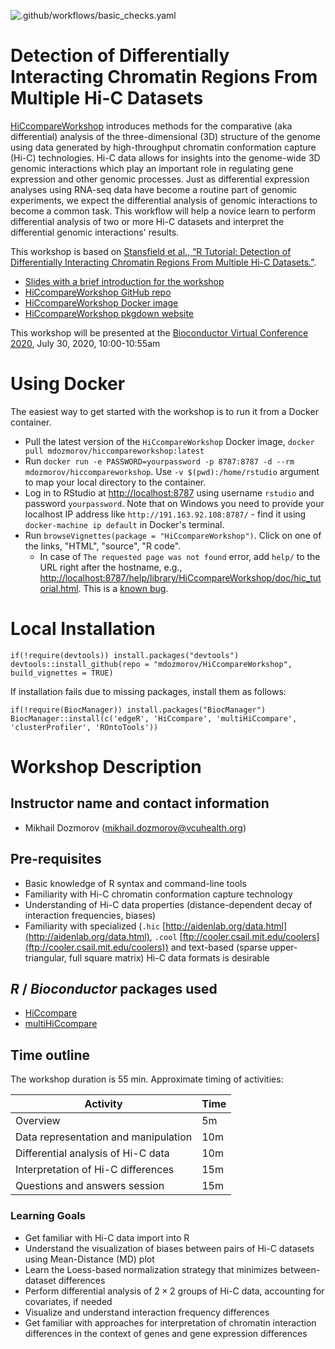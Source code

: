 <!--[![Build Status](https://travis-ci.org/dozmorovlab/HiCcompareWorkshop.svg?branch=master)](https://travis-ci.com/github/dozmorovlab/HiCcompareWorkshop/builds)-->

![.github/workflows/basic_checks.yaml](https://github.com/mdozmorov/HiCcompareWorkshop/workflows/.github/workflows/basic_checks.yaml/badge.svg)

# Detection of Differentially Interacting Chromatin Regions From Multiple Hi-C Datasets

[HiCcompareWorkshop](https://github.com/mdozmorov/HiCcompareWorkshop) introduces methods for the comparative (aka differential) analysis of the three-dimensional (3D) structure of the genome using data generated by high-throughput chromatin conformation capture (Hi-C) technologies. Hi-C data allows for insights into the genome-wide 3D genomic interactions which play an important role in regulating gene expression and other genomic processes. Just as differential expression analyses using RNA-seq data have become a routine part of genomic experiments, we expect the differential analysis of genomic interactions to become a common task. This workflow will help a novice learn to perform differential analysis of two or more Hi-C datasets and interpret the differential genomic interactions' results. 

This workshop is based on [Stansfield et al., “R Tutorial: Detection of Differentially Interacting Chromatin Regions From Multiple Hi-C Datasets.”](https://currentprotocols.onlinelibrary.wiley.com/doi/abs/10.1002/cpbi.76). 

- [Slides with a brief introduction for the workshop](https://mdozmorov.github.io/Talk_HiCcompare/index.html)
- [HiCcompareWorkshop GitHub repo](https://github.com/mdozmorov/HiCcompareWorkshop)
- [HiCcompareWorkshop Docker image](https://hub.docker.com/repository/docker/mdozmorov/hiccompareworkshop)
- [HiCcompareWorkshop pkgdown website](https://mdozmorov.github.io/HiCcompareWorkshop/)

This workshop will be presented at the [Bioconductor Virtual Conference 2020](https://bioc2020.bioconductor.org/), July 30, 2020, 10:00-10:55am

# Using Docker

The easiest way to get started with the workshop is to run it from a Docker container.

- Pull the latest version of the `HiCcompareWorkshop` Docker image, `docker pull mdozmorov/hiccompareworkshop:latest`
- Run `docker run -e PASSWORD=yourpassword -p 8787:8787 -d --rm mdozmorov/hiccompareworkshop`. Use `-v $(pwd):/home/rstudio` argument to map your local directory to the container. 
- Log in to RStudio at [http://localhost:8787](http://localhost:8787) using username `rstudio` and password `yourpassword`. Note that on Windows you need to provide your localhost IP address like `http://191.163.92.108:8787/` - find it using `docker-machine ip default` in Docker's terminal.
- Run `browseVignettes(package = "HiCcompareWorkshop")`. Click on one of the links, "HTML", "source", "R code".
    - In case of `The requested page was not found` error, add `help/` to the URL right after the hostname, e.g., [http://localhost:8787/help/library/HiCcompareWorkshop/doc/hic_tutorial.html](http://localhost:8787/help/library/HiCcompareWorkshop/doc/hic_tutorial.html). This is a [known bug](https://github.com/rocker-org/rocker-versioned/issues/178).

# Local Installation

```
if(!require(devtools)) install.packages("devtools")
devtools::install_github(repo = "mdozmorov/HiCcompareWorkshop", build_vignettes = TRUE)
```

If installation fails due to missing packages, install them as follows:

```
if(!require(BiocManager)) install.packages("BiocManager")
BiocManager::install(c('edgeR', 'HiCcompare', 'multiHiCcompare', 'clusterProfiler', 'ROntoTools'))
```

# Workshop Description

## Instructor name and contact information

- Mikhail Dozmorov (mikhail.dozmorov@vcuhealth.org)

## Pre-requisites

* Basic knowledge of R syntax and command-line tools
* Familiarity with Hi-C chromatin conformation capture technology
* Understanding of Hi-C data properties (distance-dependent decay of interaction frequencies, biases)
* Familiarity with specialized (`.hic` [http://aidenlab.org/data.html](http://aidenlab.org/data.html), `.cool` [ftp://cooler.csail.mit.edu/coolers](ftp://cooler.csail.mit.edu/coolers)) and text-based (sparse upper-triangular, full square matrix) Hi-C data formats is desirable

## _R_ / _Bioconductor_ packages used

* [HiCcompare](https://www.bioconductor.org/packages/HiCcompare)
* [multiHiCcompare](https://bioconductor.org/packages/multiHiCcompare)

## Time outline

The workshop duration is 55 min. Approximate timing of activities:

| Activity                                              | Time |
|-------------------------------------------------------|------|
| Overview                                              | 5m   |
| Data representation and manipulation                  | 10m  |
| Differential analysis of Hi-C data                    | 10m  |
| Interpretation of Hi-C differences                    | 15m  |
| Questions and answers session                         | 15m  |

### Learning Goals

* Get familiar with Hi-C data import into R
* Understand the visualization of biases between pairs of Hi-C datasets using Mean-Distance (MD) plot
* Learn the Loess-based normalization strategy that minimizes between-dataset differences
* Perform differential analysis of $2 \times 2$ groups of Hi-C data, accounting for covariates, if needed
* Visualize and understand interaction frequency differences
* Get familiar with approaches for interpretation of chromatin interaction differences in the context of genes and gene expression differences

